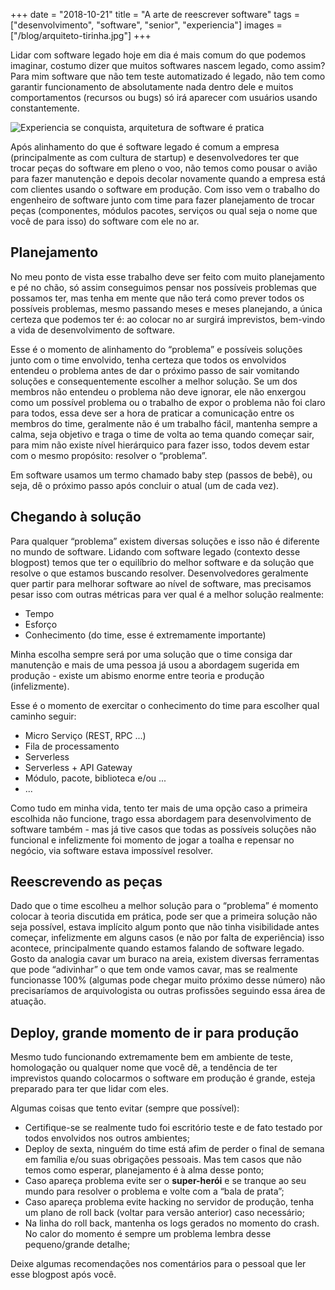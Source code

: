 +++
date = "2018-10-21"
title = "A arte de reescrever software"
tags = ["desenvolvimento", "software", "senior", "experiencia"]
images = ["/blog/arquiteto-tirinha.jpg"]
+++

Lidar com software legado hoje em dia é mais comum do que podemos imaginar, costumo dizer que muitos softwares nascem legado, como assim?
Para mim software que não tem teste automatizado é legado, não tem como garantir funcionamento de absolutamente nada dentro dele e muitos comportamentos (recursos ou bugs) só irá aparecer com usuários usando constantemente.

![Experiencia se conquista, arquitetura de software é pratica](/blog/arquiteto-tirinha.jpg#center)

Após alinhamento do que é software legado é comum a empresa (principalmente as com cultura de startup) e desenvolvedores ter que trocar peças do software em pleno o voo, não temos como pousar o avião para fazer manutenção e depois decolar novamente quando a empresa está com clientes usando o software em produção.
Com isso vem o trabalho do engenheiro de software junto com time para fazer planejamento de trocar peças (componentes, módulos pacotes, serviços ou qual seja o nome que você de para isso) do software com ele no ar.

## Planejamento

No meu ponto de vista esse trabalho deve ser feito com muito planejamento e pé no chão, só assim conseguimos pensar nos possíveis problemas que possamos ter, mas tenha em mente que não terá como prever todos os possíveis problemas, mesmo passando meses e meses planejando, a única certeza que podemos ter é: ao colocar no ar surgirá imprevistos, bem-vindo a vida de desenvolvimento de software.

Esse é o momento de alinhamento do “problema” e possíveis soluções junto com o time envolvido, tenha certeza que todos os envolvidos entendeu o problema antes de dar o próximo passo de sair vomitando soluções e consequentemente escolher a melhor solução. Se um dos membros não entendeu o problema não deve ignorar, ele não enxergou como um possível problema ou o trabalho de expor o problema não foi claro para todos, essa deve ser a hora de praticar a comunicação entre os membros do time, geralmente não é um trabalho fácil, mantenha sempre a calma, seja objetivo e traga o time de volta ao tema quando começar sair, para mim não existe nível hierárquico para fazer isso, todos devem estar com o mesmo propósito: resolver o “problema”.

Em software usamos um termo chamado baby step (passos de bebê), ou seja, dê o próximo passo após concluir o atual (um de cada vez).

## Chegando à solução

Para qualquer “problema” existem diversas soluções e isso não é diferente no mundo de software. Lidando com software legado (contexto desse blogpost) temos que ter o equilíbrio do melhor software e da solução que resolve o que estamos buscando resolver.
Desenvolvedores geralmente quer partir para melhorar software ao nível de software, mas precisamos pesar isso com outras métricas para ver qual é a melhor solução realmente:

* Tempo
* Esforço
* Conhecimento (do time, esse é extremamente importante)

Minha escolha sempre será por uma solução que o time consiga dar manutenção e mais de uma pessoa já usou a abordagem sugerida em produção - existe um abismo enorme entre teoria e produção (infelizmente).

Esse é o momento de exercitar o conhecimento do time para escolher qual caminho seguir:

* Micro Serviço (REST, RPC ...)
* Fila de processamento
* Serverless
* Serverless + API Gateway
* Módulo, pacote, biblioteca e/ou ...
* ...

Como tudo em minha vida, tento ter mais de uma opção caso a primeira escolhida não funcione, trago essa abordagem para desenvolvimento de software também - mas já tive casos que todas as possíveis soluções não funcional e infelizmente foi momento de jogar a toalha e repensar no negócio, via software estava impossível resolver.

## Reescrevendo as peças

Dado que o time escolheu a melhor solução para o “problema” é momento colocar à teoria discutida em prática, pode ser que a primeira solução não seja possível, estava implícito algum ponto que não tinha visibilidade antes começar, infelizmente em alguns casos (e não por falta de experiência) isso acontece, principalmente quando estamos falando de software legado. Gosto da analogia cavar um buraco na areia, existem diversas ferramentas que pode “adivinhar” o que tem onde vamos cavar, mas se realmente funcionasse 100% (algumas pode chegar muito próximo desse número) não precisaríamos de arquivologista ou outras profissões seguindo essa área de atuação.

## Deploy, grande momento de ir para produção

Mesmo tudo funcionando extremamente bem em ambiente de teste, homologação ou qualquer nome que você dê, a tendência de ter imprevistos quando colocarmos o software em produção é grande, esteja preparado para ter que lidar com eles.

Algumas coisas que tento evitar (sempre que possível):

* Certifique-se se realmente tudo foi escritório teste e de fato testado por todos envolvidos nos outros ambientes;
* Deploy de sexta, ninguém do time está afim de perder o final de semana em família e/ou suas obrigações pessoais. Mas tem casos que não temos como esperar, planejamento é à alma desse ponto;
* Caso apareça problema evite ser o **super-herói** e se tranque ao seu mundo para resolver o problema e volte com a “bala de prata”;
* Caso apareça problema evite hacking no servidor de produção, tenha um plano de roll back (voltar para versão anterior) caso necessário;
* Na linha do roll back, mantenha os logs gerados no momento do crash. No calor do momento é sempre um problema lembra desse pequeno/grande detalhe;

Deixe algumas recomendações nos comentários para o pessoal que ler esse blogpost após você.
